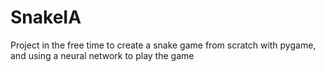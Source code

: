 # SnakeIA
Project in the free time to create a snake game from scratch with pygame, and using a neural network to play the game
